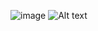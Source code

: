 ![image](https://github.com/crouch86/crouch86/assets/81594192/e9b05824-ce71-4913-ae73-1d98a7af5c8d)
![Alt text](https://spotify-recently-played-readme.vercel.app/api?user=tl43s7r2b71iorrltw7tt9cfe&width={360})
